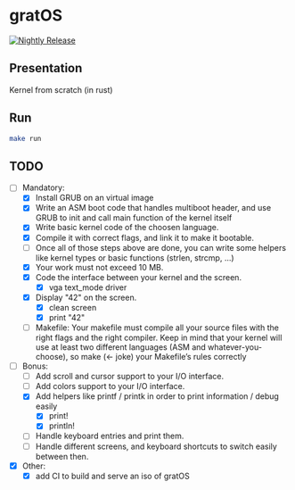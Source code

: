 # gratOS

[![Nightly Release](https://github.com/alisterd51/gratOS/actions/workflows/nightly-release.yaml/badge.svg)](https://github.com/alisterd51/gratOS/actions/workflows/nightly-release.yaml)

## Presentation

Kernel from scratch (in rust)

## Run

```bash
make run
```

## TODO

- [ ] Mandatory:
  - [x] Install GRUB on an virtual image
  - [x] Write an ASM boot code that handles multiboot header, and use GRUB to init and call main function of the kernel itself
  - [x] Write basic kernel code of the choosen language.
  - [x] Compile it with correct flags, and link it to make it bootable.
  - [ ] Once all of those steps above are done, you can write some helpers like kernel types or basic functions (strlen, strcmp, ...)
  - [x] Your work must not exceed 10 MB.
  - [x] Code the interface between your kernel and the screen.
    - [x] vga text_mode driver
  - [x] Display "42" on the screen.
    - [x] clean screen
    - [x] print "42"
  - [ ] Makefile:
    Your makefile must compile all your source files with the right flags and the right compiler. Keep in mind that your kernel will use at least two different languages (ASM and whatever-you-choose), so make (<- joke) your Makefile’s rules correctly
- [ ] Bonus:
  - [ ] Add scroll and cursor support to your I/O interface.
  - [ ] Add colors support to your I/O interface.
  - [x] Add helpers like printf / printk in order to print information / debug easily
    - [x] print!
    - [x] println!
  - [ ] Handle keyboard entries and print them.
  - [ ] Handle different screens, and keyboard shortcuts to switch easily between then.
- [x] Other:
  - [x] add CI to build and serve an iso of gratOS
